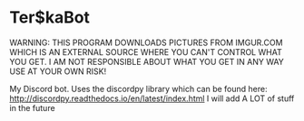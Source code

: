 # Ter$kaBot

WARNING: THIS PROGRAM DOWNLOADS PICTURES FROM IMGUR.COM WHICH IS AN EXTERNAL SOURCE WHERE YOU CAN'T CONTROL WHAT YOU GET. I AM NOT RESPONSIBLE ABOUT WHAT YOU GET IN ANY WAY USE AT YOUR OWN RISK!

My Discord bot.
Uses the discordpy library which can be found here: http://discordpy.readthedocs.io/en/latest/index.html 
I will add A LOT of stuff in the future
